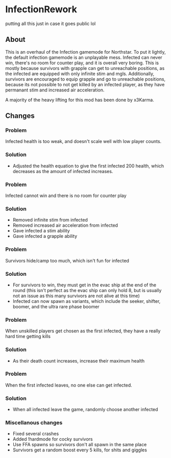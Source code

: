 # InfectionRework

putting all this just in case it goes public lol

## About

This is an overhaul of the Infection gamemode for Northstar. To put it lightly, the default infection gamemode is an unplayable mess. Infected can never win, there's no room for counter play, and it is overall very boring. This is mostly because survivors with grapple can get to unreachable positions, as the infected are equipped with only infinite stim and mgls. Additionally, survivors are encouraged to equip grapple and go to unreachable positions, because its not possible to not get killed by an infected player, as they have permanant stim and increased air acceleration.

A majority of the heavy lifting for this mod has been done by x3Karma.

## Changes

### Problem

Infected health is too weak, and doesn't scale well with low player counts.

### Solution

- Adjusted the health equation to give the first infected 200 health, which decreases as the amount of infected increases.

### Problem

Infected cannot win and there is no room for counter play

### Solution

- Removed infinite stim from infected
- Removed increased air acceleration from infected
- Gave infected a stim ability
- Gave infected a grapple ability

### Problem

Survivors hide/camp too much, which isn't fun for infected

### Solution

- For survivors to win, they must get in the evac ship at the end of the round (this isn't perfect as the evac ship can only hold 8, but is usually not an issue as this many survivors are not alive at this time)
- Infected can now spawn as variants, which include the seeker, shifter, boomer, and the ultra rare phase boomer

### Problem

When unskilled players get chosen as the first infected, they have a really hard time getting kills

### Solution

- As their death count increases, increase their maximum health

### Problem

When the first infected leaves, no one else can get infected.

### Solution

- When all infected leave the game, randomly choose another infected

### Miscellanous changes

- Fixed several crashes
- Added !hardmode for cocky survivors
- Use FFA spawns so survivors don't all spawn in the same place
- Survivors get a random boost every 5 kills, for shits and giggles
